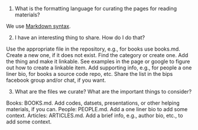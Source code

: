 1. What is the formatting language for curating the pages for reading materials?

  We use [Markdown syntax](https://en.wikipedia.org/wiki/Markdown). 

2. I have an interesting thing to share. How do I do that?

  Use the appropriate file in the repository, e.g., for books use books.md.  Create a new one, if it does not exist.
  Find the category or create one.
  Add the thing and make it linkable. See examples in the page or google to figure out how to create a linkable item. 
  Add supporting info, e.g., for people a one liner bio, for books a source code repo, etc. 
  Share the list in the bips facebook group and/or chat, if you want.

3. What are the files we curate? What are the important things to consider?

  Books: BOOKS.md. Add codes, datsets, presentations, or other helping materials, if you can. 
  People: PEOPLE.md. Add a one liner bio to add some context. 
  Articles: ARTICLES.md. Add a brief info, e.g., author bio, etc., to add some context.

